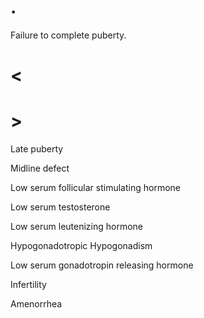 # .

Failure to complete puberty.

# <

# >

Late puberty

Midline defect

Low serum follicular stimulating hormone

Low serum testosterone

Low serum leutenizing hormone

Hypogonadotropic Hypogonadism

Low serum gonadotropin releasing hormone

Infertility

Amenorrhea
